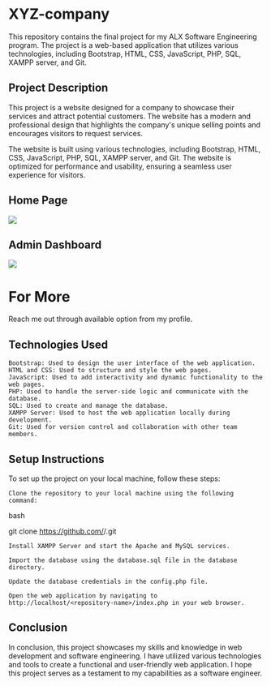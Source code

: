 # XYZ-company
This repository contains the final project for my ALX Software Engineering program. The project is a web-based application that utilizes various technologies, including Bootstrap, HTML, CSS, JavaScript, PHP, SQL, XAMPP server, and Git.

## Project Description

This project is a website designed for a company to showcase their services and attract potential customers. The website has a modern and professional design that highlights the company's unique selling points and encourages visitors to request services.

The website is built using various technologies, including Bootstrap, HTML, CSS, JavaScript, PHP, SQL, XAMPP server, and Git. The website is optimized for performance and usability, ensuring a seamless user experience for visitors.


## Home Page
<img src = "images/home.png">


## Admin Dashboard
<img src = "images/admin.png">

# For More
Reach me out through available option from my profile.
## Technologies Used

    Bootstrap: Used to design the user interface of the web application.
    HTML and CSS: Used to structure and style the web pages.
    JavaScript: Used to add interactivity and dynamic functionality to the web pages.
    PHP: Used to handle the server-side logic and communicate with the database.
    SQL: Used to create and manage the database.
    XAMPP Server: Used to host the web application locally during development.
    Git: Used for version control and collaboration with other team members.

## Setup Instructions

To set up the project on your local machine, follow these steps:

    Clone the repository to your local machine using the following command:

bash

git clone https://github.com/<username>/<repository-name>.git

    Install XAMPP Server and start the Apache and MySQL services.

    Import the database using the database.sql file in the database directory.

    Update the database credentials in the config.php file.

    Open the web application by navigating to http://localhost/<repository-name>/index.php in your web browser.

## Conclusion

In conclusion, this project showcases my skills and knowledge in web development and software engineering. I have utilized various technologies and tools to create a functional and user-friendly web application. I hope this project serves as a testament to my capabilities as a software engineer.
